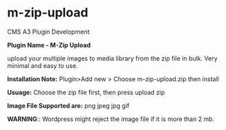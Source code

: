 # m-zip-upload
CMS A3 Plugin Development

**Plugin Name - M-Zip Upload**

upload your multiple images to media library from the zip file in bulk.
Very minimal and easy to use.

**Installation Note:**
Plugin>Add new > Choose m-zip-upload.zip then install

**Usuage:**
Choose the zip file first, then press upload zip

**Image File Supported are:**
png
jpeg
jpg
gif

**WARNING**::
Wordpress might reject the image file if it is more than 2 mb.
